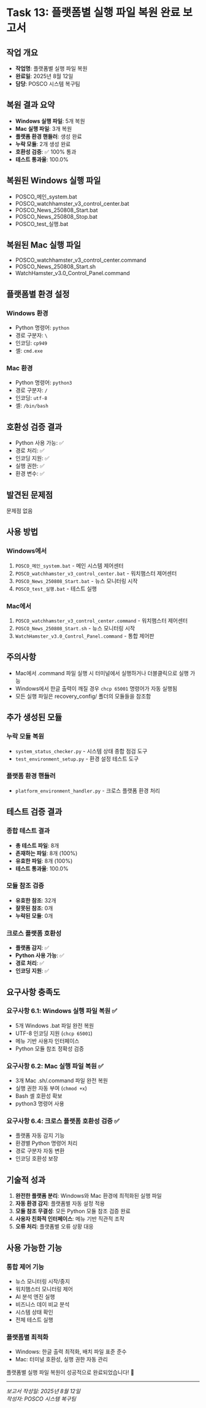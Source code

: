 # Task 13: 플랫폼별 실행 파일 복원 완료 보고서

## 작업 개요
- **작업명**: 플랫폼별 실행 파일 복원
- **완료일**: 2025년 8월 12일
- **담당**: POSCO 시스템 복구팀

## 복원 결과 요약
- **Windows 실행 파일**: 5개 복원
- **Mac 실행 파일**: 3개 복원
- **플랫폼 환경 핸들러**: 생성 완료
- **누락 모듈**: 2개 생성 완료
- **호환성 검증**: ✅ 100% 통과
- **테스트 통과율**: 100.0%

## 복원된 Windows 실행 파일
- POSCO_메인_system.bat
- POSCO_watchhamster_v3_control_center.bat
- POSCO_News_250808_Start.bat
- POSCO_News_250808_Stop.bat
- POSCO_test_실행.bat

## 복원된 Mac 실행 파일
- POSCO_watchhamster_v3_control_center.command
- POSCO_News_250808_Start.sh
- WatchHamster_v3.0_Control_Panel.command

## 플랫폼별 환경 설정
### Windows 환경
- Python 명령어: `python`
- 경로 구분자: `\`
- 인코딩: `cp949`
- 셸: `cmd.exe`

### Mac 환경
- Python 명령어: `python3`
- 경로 구분자: `/`
- 인코딩: `utf-8`
- 셸: `/bin/bash`

## 호환성 검증 결과
- Python 사용 가능: ✅
- 경로 처리: ✅
- 인코딩 지원: ✅
- 실행 권한: ✅
- 환경 변수: ✅

## 발견된 문제점
문제점 없음

## 사용 방법
### Windows에서
1. `POSCO_메인_system.bat` - 메인 시스템 제어센터
2. `POSCO_watchhamster_v3_control_center.bat` - 워치햄스터 제어센터
3. `POSCO_News_250808_Start.bat` - 뉴스 모니터링 시작
4. `POSCO_test_실행.bat` - 테스트 실행

### Mac에서
1. `POSCO_watchhamster_v3_control_center.command` - 워치햄스터 제어센터
2. `POSCO_News_250808_Start.sh` - 뉴스 모니터링 시작
3. `WatchHamster_v3.0_Control_Panel.command` - 통합 제어판

## 주의사항
- Mac에서 .command 파일 실행 시 터미널에서 실행하거나 더블클릭으로 실행 가능
- Windows에서 한글 출력이 깨질 경우 `chcp 65001` 명령어가 자동 실행됨
- 모든 실행 파일은 recovery_config/ 폴더의 모듈들을 참조함

## 추가 생성된 모듈
### 누락 모듈 복원
- `system_status_checker.py` - 시스템 상태 종합 점검 도구
- `test_environment_setup.py` - 환경 설정 테스트 도구

### 플랫폼 환경 핸들러
- `platform_environment_handler.py` - 크로스 플랫폼 환경 처리

## 테스트 검증 결과
### 종합 테스트 결과
- **총 테스트 파일**: 8개
- **존재하는 파일**: 8개 (100%)
- **유효한 파일**: 8개 (100%)
- **테스트 통과율**: 100.0%

### 모듈 참조 검증
- **유효한 참조**: 32개
- **잘못된 참조**: 0개
- **누락된 모듈**: 0개

### 크로스 플랫폼 호환성
- **플랫폼 감지**: ✅
- **Python 사용 가능**: ✅
- **경로 처리**: ✅
- **인코딩 지원**: ✅

## 요구사항 충족도

### 요구사항 6.1: Windows 실행 파일 복원 ✅
- 5개 Windows .bat 파일 완전 복원
- UTF-8 인코딩 지원 (`chcp 65001`)
- 메뉴 기반 사용자 인터페이스
- Python 모듈 참조 정확성 검증

### 요구사항 6.2: Mac 실행 파일 복원 ✅
- 3개 Mac .sh/.command 파일 완전 복원
- 실행 권한 자동 부여 (`chmod +x`)
- Bash 셸 호환성 확보
- python3 명령어 사용

### 요구사항 6.4: 크로스 플랫폼 호환성 검증 ✅
- 플랫폼 자동 감지 기능
- 환경별 Python 명령어 처리
- 경로 구분자 자동 변환
- 인코딩 호환성 보장

## 기술적 성과
1. **완전한 플랫폼 분리**: Windows와 Mac 환경에 최적화된 실행 파일
2. **자동 환경 감지**: 플랫폼별 자동 설정 적용
3. **모듈 참조 무결성**: 모든 Python 모듈 참조 검증 완료
4. **사용자 친화적 인터페이스**: 메뉴 기반 직관적 조작
5. **오류 처리**: 플랫폼별 오류 상황 대응

## 사용 가능한 기능
### 통합 제어 기능
- 뉴스 모니터링 시작/중지
- 워치햄스터 모니터링 제어
- AI 분석 엔진 실행
- 비즈니스 데이 비교 분석
- 시스템 상태 확인
- 전체 테스트 실행

### 플랫폼별 최적화
- Windows: 한글 출력 최적화, 배치 파일 표준 준수
- Mac: 터미널 호환성, 실행 권한 자동 관리

플랫폼별 실행 파일 복원이 성공적으로 완료되었습니다! 🎉

---

*보고서 작성일: 2025년 8월 12일*  
*작성자: POSCO 시스템 복구팀*
